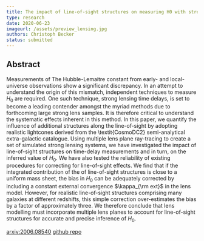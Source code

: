 ```yaml
---
title: The impact of line-of-sight structures on measuring H0 with strong lensing time-delays
type: research
date: 2020-06-23
imageurl: /assets/preview_lensing.jpg
authors: Christoph Becker
status: submitted
---
```


## Abstract

Measurements of The Hubble-Lemaitre constant from early- and local-universe observations show a significant discrepancy.  In an attempt to understand the origin of this mismatch, independent techniques to measure $H_0$ are required. One such technique, strong lensing time delays, is set to become a leading contender amongst the myriad methods due to forthcoming large strong lens samples. It is therefore critical to understand the systematic effects inherent in this method. In this paper, we quantify the influence of additional structures along the line-of-sight by adopting realistic lightcones derived from the \textit{CosmoDC2}  semi-analytical extra-galactic catalogue. Using multiple lens plane ray-tracing to create a set of simulated strong lensing systems, we have investigated the impact of line-of-sight structures on time-delay measurements and in turn, on the inferred value of $H_0$. We have also tested the reliability of existing procedures for correcting for line-of-sight effects. We find that if the integrated contribution of the of line-of-sight structures is close to a uniform mass sheet, the bias in $H_0$ can be adequately corrected by including a constant external convergence $\kappa_{\rm ext}$ in the lens model. However, for realistic line-of-sight structures comprising many galaxies at different redshifts, this simple correction over-estimates the bias by a factor of approximately three. We therefore conclude that lens modelling must incorporate multiple lens planes to account for line-of-sight structures for accurate and precise inference of $H_0$.



[arxiv:2006.08540](https://arxiv.org/pdf/2006.08540.pdf)
[github repo](https://github.com/Christovis/H0_measure)
